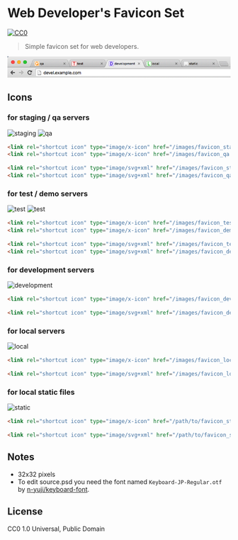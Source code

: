 Web Developer's Favicon Set
===========================

[![CC0](http://img.shields.io/badge/license-CC0-blue.svg?style=flat)](LICENSE)

> Simple favicon set for web developers.

![screenshot](https://raw.githubusercontent.com/ryochin/developer-favicon/master/screenshot.png)

Icons
-----

### for staging / qa servers

![staging](https://raw.githubusercontent.com/ryochin/developer-favicon/master/favicon_staging.ico)
![qa](https://raw.githubusercontent.com/ryochin/developer-favicon/master/favicon_qa.ico)

```html
<link rel="shortcut icon" type="image/x-icon" href="/images/favicon_staging.ico">
<link rel="shortcut icon" type="image/x-icon" href="/images/favicon_qa.ico">
```

```html
<link rel="shortcut icon" type="image/svg+xml" href="/images/favicon_staging.svg">
<link rel="shortcut icon" type="image/svg+xml" href="/images/favicon_qa.svg">
```

### for test / demo servers

![test](https://raw.githubusercontent.com/ryochin/developer-favicon/master/favicon_test.ico)
![test](https://raw.githubusercontent.com/ryochin/developer-favicon/master/favicon_demo.ico)

```html
<link rel="shortcut icon" type="image/x-icon" href="/images/favicon_test.ico">
<link rel="shortcut icon" type="image/x-icon" href="/images/favicon_demo.ico">
```

```html
<link rel="shortcut icon" type="image/svg+xml" href="/images/favicon_test.svg">
<link rel="shortcut icon" type="image/svg+xml" href="/images/favicon_demo.svg">
```

### for development servers

![development](https://raw.githubusercontent.com/ryochin/developer-favicon/master/favicon_development.ico)

```html
<link rel="shortcut icon" type="image/x-icon" href="/images/favicon_development.ico">
```

```html
<link rel="shortcut icon" type="image/svg+xml" href="/images/favicon_development.svg">
```

### for local servers

![local](https://raw.githubusercontent.com/ryochin/developer-favicon/master/favicon_local.ico)

```html
<link rel="shortcut icon" type="image/x-icon" href="/images/favicon_local.ico">
```

```html
<link rel="shortcut icon" type="image/svg+xml" href="/images/favicon_local.svg">
```

### for local static files

![static](https://raw.githubusercontent.com/ryochin/developer-favicon/master/favicon_static.ico)

```html
<link rel="shortcut icon" type="image/x-icon" href="/path/to/favicon_static.ico">
```

```html
<link rel="shortcut icon" type="image/svg+xml" href="/path/to/favicon_static.svg">
```

Notes
-----

* 32x32 pixels
* To edit source.psd you need the font named `Keyboard-JP-Regular.otf` by [n-yuji/keyboard-font](https://github.com/n-yuji/keyboard-font).

License
-------

CC0 1.0 Universal, Public Domain
